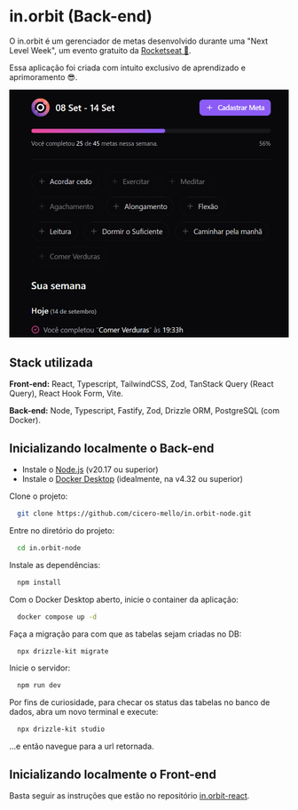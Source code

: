 # in.orbit (Back-end)

O in.orbit é um gerenciador de metas desenvolvido durante uma "Next Level Week", um evento gratuito da [Rocketseat 🚀](https://www.rocketseat.com.br).

Essa aplicação foi criada com intuito exclusivo de aprendizado e aprimoramento 😎.

![App Screenshot](./screenshot.png)
## Stack utilizada

**Front-end:** React, Typescript, TailwindCSS, Zod, TanStack Query (React Query), React Hook Form, Vite.

**Back-end:** Node, Typescript, Fastify, Zod, Drizzle ORM, PostgreSQL (com Docker).


## Inicializando localmente o Back-end
- Instale o [Node.js](https://nodejs.org/pt/download/package-manager) (v20.17 ou superior)
- Instale o [Docker Desktop](https://www.docker.com/products/docker-desktop/) (idealmente, na v4.32 ou superior)

Clone o projeto:
```bash
  git clone https://github.com/cicero-mello/in.orbit-node.git
```

Entre no diretório do projeto:
```bash
  cd in.orbit-node
```

Instale as dependências:
```bash
  npm install
```

Com o Docker Desktop aberto, inicie o container da aplicação:
```bash
  docker compose up -d
```

Faça a migração para com que as tabelas sejam criadas no DB:
```bash
  npx drizzle-kit migrate
```

Inicie o servidor:
```bash
  npm run dev
```

Por fins de curiosidade, para checar os status das tabelas no banco de dados, abra um novo terminal e execute:
```bash
  npx drizzle-kit studio
```
...e então navegue para a url retornada.

## Inicializando localmente o Front-end
Basta seguir as instruções que estão no repositório
[in.orbit-react](https://github.com/cicero-mello/in.orbit-react).